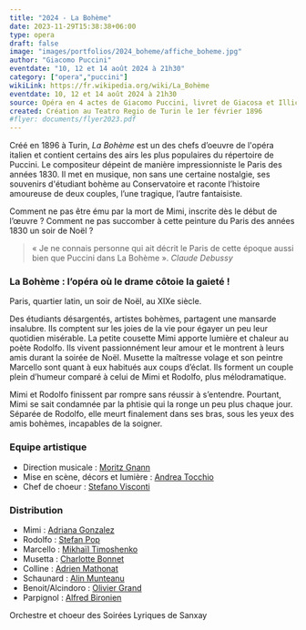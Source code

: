 ```yaml
---
title: "2024 - La Bohème"
date: 2023-11-29T15:38:38+06:00
type: opera
draft: false
image: "images/portfolios/2024_boheme/affiche_boheme.jpg"
author: "Giacomo Puccini"
eventdate: "10, 12 et 14 août 2024 à 21h30"
category: ["opera","puccini"]
wikiLink: https://fr.wikipedia.org/wiki/La_Bohème
eventdate: 10, 12 et 14 août 2024 à 21h30
source: Opéra en 4 actes de Giacomo Puccini, livret de Giacosa et Illica
created: Création au Teatro Regio de Turin le 1er février 1896
#flyer: documents/flyer2023.pdf
---
```


Créé en 1896 à Turin, *La Bohème* est un des chefs d’oeuvre de l'opéra italien et 
contient certains des airs les plus populaires du répertoire de Puccini. 
Le compositeur dépeint de manière impressionniste le Paris des années 1830.
Il met en musique, non sans une certaine nostalgie, ses souvenirs d'étudiant bohème au Conservatoire
et raconte l’histoire amoureuse de deux couples, l’une tragique, l’autre fantaisiste.


Comment ne pas être ému par la mort de Mimi, inscrite dès le début de l’œuvre ?
Comment ne pas succomber à cette peinture du Paris des années 1830 un soir de Noël ?


>«&nbsp;Je ne connais personne qui ait décrit le Paris de cette époque aussi bien que Puccini dans La Bohème&nbsp;».
*Claude Debussy*



### La Bohème : l’opéra où le drame côtoie la gaieté !

Paris, quartier latin, un soir de Noël, au XIXe siècle. 

Des étudiants désargentés, artistes bohèmes, partagent une mansarde insalubre.
Ils comptent sur les joies de la vie pour égayer un peu leur quotidien misérable.
La petite cousette Mimi apporte lumière et chaleur au poète Rodolfo.
Ils vivent passionnément leur amour et le montrent à leurs amis durant la soirée de Noël.
Musette la maîtresse volage et son peintre Marcello sont quant à eux habitués aux coups d’éclat.
Ils forment un couple plein d’humeur comparé à celui de Mimi et Rodolfo, plus mélodramatique.

Mimi et Rodolfo finissent par rompre sans réussir à s’entendre. Pourtant, Mimi se sait condamnée par la phtisie qui la ronge un peu plus chaque jour. Séparée de Rodolfo, elle meurt finalement dans ses bras, sous les yeux des amis bohèmes, incapables de la soigner.



### Equipe artistique

- Direction musicale : [Moritz Gnann](/artists/moritz_gnann/)
- Mise en scène, décors et lumière : [Andrea Tocchio](/artists/andrea_tocchio/)
- Chef de choeur : [Stefano Visconti](/artists/stefano_visconti/)


### Distribution

- Mimi : [Adriana Gonzalez](/artists/adriana_gonzalez/)
- Rodolfo : [Stefan Pop](/artists/stefan_pop/)
- Marcello : [Mikhaïl Timoshenko](/artists/mikhail_timoshenko/)
- Musetta : [Charlotte Bonnet](/artists/charlotte_bonnet/)
- Colline : [Adrien Mathonat](/artists/adrien_mathonat/)
- Schaunard : [Alin Munteanu](/artists/alin_munteanu/)
- Benoit/Alcindoro : [Olivier Grand](/artists/olivier_grand)
- Parpignol : [Alfred Bironien](/artists/alfred_bironien/)



Orchestre et choeur des Soirées Lyriques de Sanxay
